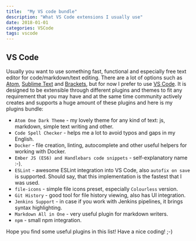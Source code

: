 ```yaml
---
title:  "My VS code bundle"
description: "What VS Code extensions I usually use"
date: 2018-01-01
categories: VSCode
tags: vscode
---
```


## VS Code
Usually you want to use something fast, functional and especially free text editor for code/markdown/text editing. There are a lot of options such as [Atom][link_atom], [Sublime Text][link_sublime_text] and [Brackets][link_brackets], but for now I prefer to use [VS Code][link_vs_code]. It is designed to be extensible through different plugins and themes to fit any requirement that you may have and at the same time community actively creates and supports a huge amount of these plugins and here is my plugins bundle:
- `Atom One Dark Theme` - my lovely theme for any kind of text: js, markdown, simple text writing and other.
- `Code Spell Checker` - helps me a lot to avoid typos and gaps in my English.
- `Docker` - file creation, linting, autocomplete and other useful helpers for working with Docker.
- `Ember JS (ES6) and Handlebars code snippets` - self-explanatory name :-).
- `ESLint` - awesome ESLint integration into VS Code, also `autofix on save` is supported. Should say, that this implementation is the fastest that I was used.
- `file-icons` - simple file icons preset, especially `Colourless` version.
- `Git History` - good tool for file history viewing, also has UI integration.
- `Jenkins Support` - in case if you work with Jenkins pipelines, it brings syntax highlighting.
- `Markdown All in One` - very useful plugin for markdown writers.
- `npm` - small npm integration.

Hope you find some useful plugins in this list! Have a nice coding! ;-)

[link_atom]: https://atom.io
[link_sublime_text]: https://www.sublimetext.com
[link_brackets]: http://brackets.io
[link_vs_code]: https://code.visualstudio.com
